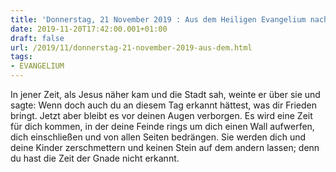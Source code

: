 ```yaml
---
title: 'Donnerstag, 21 November 2019 : Aus dem Heiligen Evangelium nach Lukas - Lk 19,41-44.'
date: 2019-11-20T17:42:00.001+01:00
draft: false
url: /2019/11/donnerstag-21-november-2019-aus-dem.html
tags: 
- EVANGELIUM
---
```


In jener Zeit, als Jesus näher kam und die Stadt sah, weinte er über sie und sagte: Wenn doch auch du an diesem Tag erkannt hättest, was dir Frieden bringt. Jetzt aber bleibt es vor deinen Augen verborgen. Es wird eine Zeit für dich kommen, in der deine Feinde rings um dich einen Wall aufwerfen, dich einschließen und von allen Seiten bedrängen. Sie werden dich und deine Kinder zerschmettern und keinen Stein auf dem andern lassen; denn du hast die Zeit der Gnade nicht erkannt.